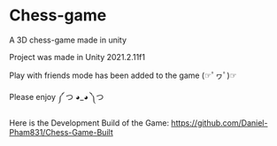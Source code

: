 # Chess-game
A 3D chess-game made in unity

Project was made in Unity 2021.2.11f1

Play with friends mode has been added to the game (☞ﾟヮﾟ)☞

Please enjoy ༼ つ ◕_◕ ༽つ

Here is the Development Build of the Game: https://github.com/Daniel-Pham831/Chess-Game-Built

